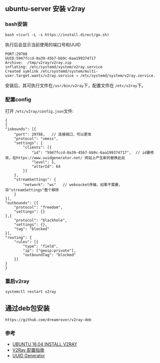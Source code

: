 ## ubuntu-server 安装 v2ray

### bash安装
`bash <(curl -L -s https://install.direct/go.sh)`

执行后会显示当前使用的端口号和UUID

    PORT:29788
    UUID:5947fccd-0a39-45b7-bb9c-6aa199374717
    Archive:  /tmp/v2ray/v2ray.zip
    inflating: /etc/systemd/system/v2ray.service
    Created symlink /etc/systemd/system/multi-user.target.wants/v2ray.service → /etc/systemd/system/v2ray.service.

安装后，其可执行文件在`/usr/bin/v2ray`下，配置文件在 `/etc/v2ray`下。


### 配置config
打开 `/etc/v2ray/config.json`文件:
    
    {
    {
    "inbounds": [{
        "port": 29788,   // 连接端口，可以更改
        "protocol": "vmess",
        "settings": {
            "clients": [{
                "id": "5947fccd-0a39-45b7-bb9c-6aa199374717",  // id要修改，在https://www.uuidgenerator.net/ 网站上产生新的替换此处
                "level": 1,
                "alterId": 64
            }]
        },
        "streamSettings": {
            "network": "ws"   // websocket传输，如果不需要，将"streamSettings"整个移除
        }
    }],
    "outbounds": [{
        "protocol": "freedom",
        "settings": {}
    },{
        "protocol": "blackhole",
        "settings": {},
        "tag": "blocked"
    }],
    "routing": {
        "rules": [{
            "type": "field",
            "ip": ["geoip:private"],
            "outboundTag": "blocked"
        }]
    }
    }


### 重启v2ray
    systemctl restart v2ray


## 通过deb包安装
    https://github.com/dreamrover/v2ray-deb



### 参考
- [UBUNTU 16.04 INSTALL V2RAY](https://linuxscriptshub.com/how-to-install-v2ray-on-ubuntu-16-04/)
- [V2Ray 配置指南](https://toutyrater.github.io/)
- [UUID Generator](https://www.uuidgenerator.net/)
